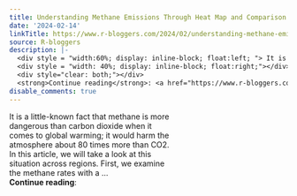 ```yaml
---
title: Understanding Methane Emissions Through Heat Map and Comparison of Many Models
date: '2024-02-14'
linkTitle: https://www.r-bloggers.com/2024/02/understanding-methane-emissions-through-heat-map-and-comparison-of-many-models/
source: R-bloggers
description: |-
  <div style = "width:60%; display: inline-block; float:left; "> It is a little-known fact that methane is more dangerous than carbon dioxide when it comes to global warming; it would harm the atmosphere about 80 times more than CO2. In this article, we will take a look at this situation across regions. First, we examine the methane rates with a ...</div>
  <div style = "width: 40%; display: inline-block; float:right;"></div>
  <div style="clear: both;"></div>
  <strong>Continue reading</strong>: <a href="https://www.r-bloggers.com/2024/02/understanding-methane-emissions-through-heat-map-and-comparison- ...
disable_comments: true
---
```

<div style = "width:60%; display: inline-block; float:left; "> It is a little-known fact that methane is more dangerous than carbon dioxide when it comes to global warming; it would harm the atmosphere about 80 times more than CO2. In this article, we will take a look at this situation across regions. First, we examine the methane rates with a ...</div>
<div style = "width: 40%; display: inline-block; float:right;"></div>
<div style="clear: both;"></div>
<strong>Continue reading</strong>: <a href="https://www.r-bloggers.com/2024/02/understanding-methane-emissions-through-heat-map-and-comparison- ...
